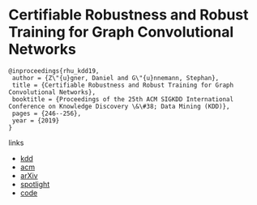 # Certifiable Robustness and Robust Training for Graph Convolutional Networks

```
@inproceedings{rhu_kdd19,
 author = {Z\"{u}gner, Daniel and G\"{u}nnemann, Stephan},
 title = {Certifiable Robustness and Robust Training for Graph Convolutional Networks},
 booktitle = {Proceedings of the 25th ACM SIGKDD International Conference on Knowledge Discovery \&\#38; Data Mining (KDD)},
 pages = {246--256},
 year = {2019}
}
```

links
- [kdd](https://www.kdd.org/kdd2019/accepted-papers/view/certifiable-robustness-and-robust-training-for-graph-convolutional-networks)
- [acm](https://dl.acm.org/citation.cfm?id=3330905)
- [arXiv](https://arxiv.org/abs/1906.12269)
- [spotlight](https://www.youtube.com/watch?v=5lp2H8nqNls)
- [code](https://github.com/danielzuegner/robust-gcn)
